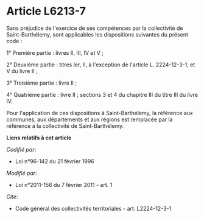 # Article L6213-7

Sans préjudice de l'exercice de ses compétences par la collectivité de Saint-Barthélemy, sont applicables les dispositions
suivantes du présent code : 

1° Première partie : livres II, III, IV et V ; 

2° Deuxième partie : titres Ier, II, à l'exception de l'article L. 2224-12-3-1, et V du livre II ; 

3° Troisième partie : livre II ; 

4° Quatrième partie : livre II ; sections 3 et 4 du chapitre III du titre III du livre IV. 

Pour l'application de ces dispositions à Saint-Barthélemy, la référence aux communes, aux départements et aux régions est
remplacée par la référence à la collectivité de Saint-Barthélemy.

**Liens relatifs à cet article**

_Codifié par_:

  - Loi n°96-142 du 21 février 1996

_Modifié par_:

  - Loi n°2011-156 du 7 février 2011 - art. 1

_Cite_:

  - Code général des collectivités territoriales - art. L2224-12-3-1
